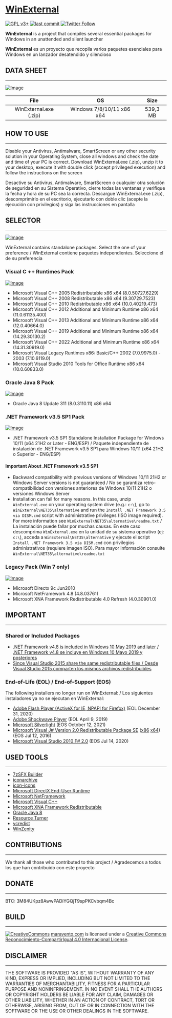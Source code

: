 # [WinExternal](https://www.maravento.com/p/winexternal.html)

[![GPL v3+](https://img.shields.io/badge/License-GPL%20v3%2B-blue.svg)](https://www.gnu.org/licenses/gpl-3.0)
[![last commit](https://img.shields.io/github/last-commit/maravento/winexternal)](https://github.com/maravento/winexternal/)
[![Twitter Follow](https://img.shields.io/twitter/follow/maraventostudio.svg?style=social)](https://twitter.com/maraventostudio)

**WinExternal** is a project that compiles several essential packages for Windows in an unattended and silent launcher

**WinExternal** es un proyecto que recopila varios paquetes esenciales para Windows en un lanzador desatendido y silencioso

## DATA SHEET

---

[![Image](https://1.bp.blogspot.com/-Y_vVfquMvAE/WsOHgH6kY1I/AAAAAAAAD6Q/PPbPjbEBHH4YJDrcU6tE0ENbhHMroAmRQCLcBGAs/s1600/quick-download.png)](https://mega.nz/file/OMtxHaLK#UT5SKRtlQLW_7RazplbKS2UgH1r9wxt8A-CSZ42qnoU)

|File|OS|Size|
| :---: | :---: | :---: |
|WinExternal.exe (.zip)|Windows 7/8/10/11 x86 x64|539,3 MB|

## HOW TO USE

---

Disable your Antivirus, Antimalware, SmartScreen or any other security solution in your Operating System, close all windows and check the date and time of your PC is correct. Download WinExternal.exe (.zip), unzip it to your desktop, execute it with double click (accept privileged execution) and follow the instructions on the screen

Desactive su Antivirus, Antimalware, SmartScreen o cualquier otra solución de seguridad en su Sistema Operativo, cierre todas las ventanas y verifique la fecha y hora de su PC sea la correcta. Descargue WinExternal.exe (.zip), descomprimirlo en el escritorio, ejecutarlo con doble clic (acepte la ejecución con privilegios) y siga las instrucciones en pantalla

## SELECTOR

---

[![Image](https://blogger.googleusercontent.com/img/a/AVvXsEixRykD4zWajf6zGwijAcb-LludOu15VOsqc-ImteEE5F0iVMN4W9UXt2DFvCxGlBhvwhPE_Ifvpx3iViUBdDExBHLBSpY3DmXNB9z4blvDlytkY1KdH3u99oHLhQIrnjUAxz0y7md5-wwp1H_aZqqwHjFgxHtgSLhokeE-_99Mem_V1F0b9CYQmpE3)](https://www.maravento.com/p/winexternal.html)

WinExternal contains standalone packages. Select the one of your preference / WinExternal contiene paquetes independientes. Seleccione el de su preferencia

### Visual C ++ Runtimes Pack

[![Image](https://blogger.googleusercontent.com/img/a/AVvXsEjvS2HBqWKfdYYTP6NBtxHcdoDW95_J4ddX8obAHb28NlEeaVPXD0VPQHgXwmuY1X7SaLEtfvKoADfS6u53BC2FW-m_ZlsQ3-Aj8U_ZIQxWo9eECNIRm6mX5GCZfaj0t78ZwjTt14BTHAV75uI_lRLhXpG46stoceHB4dt0cvd7Ct3A1H4Jv17pbPS0)](https://www.maravento.com/p/winexternal.html)

- Microsoft Visual C++ 2005 Redistributable x86 x64 (8.0.50727.6229)
- Microsoft Visual C++ 2008 Redistributable x86 x64 (9.30729.7523)
- Microsoft Visual C++ 2010 Redistributable x86 x64 (10.0.40219.473)
- Microsoft Visual C++ 2012 Additional and Minimum Runtime x86 x64 (11.0.61135.400)
- Microsoft Visual C++ 2013 Additional and Minimum Runtime x86 x64 (12.0.40664.0)
- Microsoft Visual C++ 2019 Additional and Minimum Runtime x86 x64 (14.29.30130.2)
- Microsoft Visual C++ 2022 Additional and Minimum Runtime x86 x64 (14.31.30919.0)
- Microsoft Visual Legacy Runtimes x86: Basic/C++ 2002 (7.0.9975.0) - 2003 (7.10.6119.0)
- Microsoft Visual Studio 2010 Tools for Office Runtime x86 x64 (10.0.60833.0)

### Oracle Java 8 Pack

[![Image](https://blogger.googleusercontent.com/img/a/AVvXsEhfXLXe6cPuZK8_cU0U1imYZtL2YD6zV5r_yIfyd4QaiUrcsHBG190QTlPJVkJZUdFuM-NnnbSDJHlyYJKX_rmNbCPUsHxT8ep7KsyWj9GsBYb5lRO7a5WWc7CwSxzwlgb0qAB3CYVrUe-vtSn3Qt2K4kA0f6J4Cf3WAgvcWcfecnNheb49QLNpzXg4)](https://www.maravento.com/p/winexternal.html)

- Oracle Java 8 Update 311 (8.0.3110.11) x86 x64

### .NET Framework v3.5 SP1 Pack

[![Image](https://blogger.googleusercontent.com/img/a/AVvXsEioIlzooz8NLMUPNjz2bHxtkRxwDScZ0dYgapnh50FoJF4QlUBWtaOJmOozmD84oUuumIFZmU7JMc2ZZiWba7kGz--CL12ArmHGwZ3XgJvrtfpHV0f3ZpaPPeqKNoMiiog7bPgi9bOxSG4QHBCzqRkbAs3TNOnS7TYO6W0K3_UAAWfm9uCFhIA0MFis)](https://www.maravento.com/p/winexternal.html)

- .NET Framework v3.5 SP1 Standalone Installation Package for Windows 10/11 (x64 21H2 or Later - ENG/ESP) / Paquete independiente de instalación de .NET Framework v3.5 SP1 para Windows 10/11 (x64 21H2 o Superior - ENG/ESP)

#### Important About .NET Framework v3.5 SP1

- Backward compatibility with previous versions of Windows 10/11 21H2 or Windows Server versions is not guaranteed / No se garantiza retro-compatibilidad con versiones anteriores de Windows 10/11 21H2 o versiones Windows Server
- Installation can fail for many reasons. In this case, unzip `WinExternal.exe` on your operating system drive (e.g.: `c:\`), go to `WinExternal\NET35\alternative` and run the `Install .NET Framework 3.5 via DISM.cmd` script with administrative privileges (ISO image required). For more information see `WinExternal\NET35\alternative\readme.txt` / La instalación puede fallar por muchas causas. En este caso descomprima `WinExternal.exe` en la unidad de su sistema operativo (ej: `c:\`), acceda a `WinExternal\NET35\alternative` y ejecute el script `Install .NET Framework 3.5 via DISM.cmd` con privilegios administrativos (requiere imagen ISO). Para mayor información consulte `WinExternal\NET35\alternative\readme.txt`

### Legacy Pack (Win 7 only)

[![Image](https://blogger.googleusercontent.com/img/a/AVvXsEgalHmwaD5DAiDZQWsIE4Txpq9nXBLXwnnh3h5qOmFjjrenZDQU5AhVXhWtAnCIs0C6oxXS6mdmrpM2TwpS2ZARjSWSa9gGqZHie-pRf_5tcg5fL0S5X8JzEz2EQmFVkLwe_aMJDVEBxoLEXrKfXOXQxIQ6fc8w4tNK4yDVXHl9IsKTdzbxKa2vPfV1)](https://www.maravento.com/p/winexternal.html)

- Microsoft Directx 9c Jun2010
- Microsoft NetFramework 4.8 (4.8.03761)
- Microsoft XNA Framework Redistributable 4.0 Refresh (4.0.30901.0)

## IMPORTANT

---

### Shared or Included Packages

- [.NET Framework v4.8 is included in Windows 10 May 2019 and later / .NET Framework v4.8 se incluye en Windows 10 Mayo 2019 y posteriores](https://docs.microsoft.com/en-us/dotnet/framework/install/on-windows-10#net-framework-48)
- [Since Visual Studio 2015 share the same redistributable files / Desde Visual Studio 2015 comparten los mismos archivos redistribuibles](https://docs.microsoft.com/en-US/cpp/windows/latest-supported-vc-redist?view=msvc-170)

### End-of-Life (EOL) / End-of-Support (EOS)

The following installers no longer run on WinExternal: / Los siguientes instaladores ya no se ejecutan en WinExternal:

- [Adobe Flash Player (ActiveX for IE, NPAPI for Firefox)](https://www.adobe.com/la/products/flashplayer/end-of-life.html) (EOL December 31, 2020)
- [Adobe Shockwave Player](https://helpx.adobe.com/enterprise/kb/eol-adobe-flash-shockwave-player.html) (EOL April 9, 2019)
- [Microsoft Silverlight](https://support.microsoft.com/en-us/windows/silverlight-end-of-support-0a3be3c7-bead-e203-2dfd-74f0a64f1788) (EOS October 12, 2021)
- [Microsoft Visual J# Version 2.0 Redistributable Package SE](https://docs.microsoft.com/en-us/lifecycle/products/microsoft-visual-j-version-20-redistributable-package) ([x86](http://web.archive.org/web/20201023224856/https://www.microsoft.com/en-us/download/details.aspx?id=18084) [x64](http://web.archive.org/web/20200812110243/https://www.microsoft.com/en-us/download/details.aspx?id=15468)) (EOS Jul 12, 2016)
- [Microsoft Visual Studio 2010 F# 2.0](http://web.archive.org/web/20200721134946/https://www.microsoft.com/en-us/download/details.aspx?id=15834) (EOS Jul 14, 2020)

## USED TOOLS

---

- [7zSFX Builder](https://sourceforge.net/projects/s-zipsfxbuilder/)
- [iconarchive](http://www.iconarchive.com/show/fs-icons-by-franksouza183/Places-folder-windows-icon.html)
- [icon-icons](https://icon-icons.com/icon/dot-net-original-logo/146546)
- [Microsoft DirectX End-User Runtime](https://www.microsoft.com/en-us/download/details.aspx?id=8109)
- [Microsoft NetFramework](https://dotnet.microsoft.com/download/dotnet-framework)
- [Microsoft Visual C++](https://docs.microsoft.com/en-US/cpp/windows/latest-supported-vc-redist?view=msvc-170)
- [Microsoft XNA Framework Redistributable](https://www.microsoft.com/en-us/download/details.aspx?id=27598)
- [Oracle Java 8](https://www.java.com/en/download/manual.jsp)
- [Resource Turner](http://www.restuner.com/)
- [vcredist](https://github.com/abbodi1406/vcredist/releases)
- [WinZenity](https://github.com/maravento/winzenity)

## CONTRIBUTIONS

---

We thank all those who contributed to this project / Agradecemos a todos los que han contribuido con este proyecto

## DONATE

---

BTC: 3M84UKpz8AwwPADiYGQjT9spPKCvbqm4Bc

## BUILD

---

[![CreativeCommons](https://licensebuttons.net/l/by-sa/4.0/88x31.png)](http://creativecommons.org/licenses/by-sa/4.0/)
[maravento.com](http://www.maravento.com) is licensed under a [Creative Commons Reconocimiento-CompartirIgual 4.0 Internacional License](http://creativecommons.org/licenses/by-sa/4.0/).

## DISCLAIMER

---

THE SOFTWARE IS PROVIDED "AS IS", WITHOUT WARRANTY OF ANY KIND, EXPRESS OR IMPLIED, INCLUDING BUT NOT LIMITED TO THE WARRANTIES OF MERCHANTABILITY, FITNESS FOR A PARTICULAR PURPOSE AND NONINFRINGEMENT. IN NO EVENT SHALL THE AUTHORS OR COPYRIGHT HOLDERS BE LIABLE FOR ANY CLAIM, DAMAGES OR OTHER LIABILITY, WHETHER IN AN ACTION OF CONTRACT, TORT OR OTHERWISE, ARISING FROM, OUT OF OR IN CONNECTION WITH THE SOFTWARE OR THE USE OR OTHER DEALINGS IN THE SOFTWARE.
